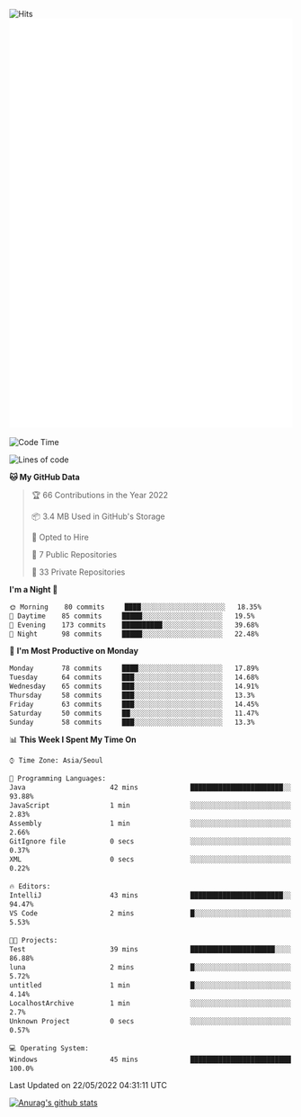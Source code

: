 ![Hits](https://hits.seeyoufarm.com/api/count/incr/badge.svg?url=https%3A%2F%2Fgithub.com%2Fkokose1234&count_bg=%2379C83D&title_bg=%23555555&icon=apple.svg&icon_color=%23E7E7E7&title=hits&edge_flat=false)
<br/>
![Metrics](https://github.com/kokose1234/kokose1234/blob/main/github-metrics.svg)

<!--START_SECTION:waka-->
![Code Time](http://img.shields.io/badge/Code%20Time-642%20hrs%207%20mins-blue)

![Lines of code](https://img.shields.io/badge/From%20Hello%20World%20I%27ve%20Written-2%20Million%20lines%20of%20code-blue)

**🐱 My GitHub Data** 

> 🏆 66 Contributions in the Year 2022
 > 
> 📦 3.4 MB Used in GitHub's Storage 
 > 
> 💼 Opted to Hire
 > 
> 📜 7 Public Repositories 
 > 
> 🔑 33 Private Repositories  
 > 
**I'm a Night 🦉** 

```text
🌞 Morning    80 commits     ████░░░░░░░░░░░░░░░░░░░░░   18.35% 
🌆 Daytime    85 commits     █████░░░░░░░░░░░░░░░░░░░░   19.5% 
🌃 Evening    173 commits    ██████████░░░░░░░░░░░░░░░   39.68% 
🌙 Night      98 commits     █████░░░░░░░░░░░░░░░░░░░░   22.48%

```
📅 **I'm Most Productive on Monday** 

```text
Monday       78 commits     ████░░░░░░░░░░░░░░░░░░░░░   17.89% 
Tuesday      64 commits     ███░░░░░░░░░░░░░░░░░░░░░░   14.68% 
Wednesday    65 commits     ███░░░░░░░░░░░░░░░░░░░░░░   14.91% 
Thursday     58 commits     ███░░░░░░░░░░░░░░░░░░░░░░   13.3% 
Friday       63 commits     ███░░░░░░░░░░░░░░░░░░░░░░   14.45% 
Saturday     50 commits     ██░░░░░░░░░░░░░░░░░░░░░░░   11.47% 
Sunday       58 commits     ███░░░░░░░░░░░░░░░░░░░░░░   13.3%

```


📊 **This Week I Spent My Time On** 

```text
⌚︎ Time Zone: Asia/Seoul

💬 Programming Languages: 
Java                     42 mins             ███████████████████████░░   93.88% 
JavaScript               1 min               ░░░░░░░░░░░░░░░░░░░░░░░░░   2.83% 
Assembly                 1 min               ░░░░░░░░░░░░░░░░░░░░░░░░░   2.66% 
GitIgnore file           0 secs              ░░░░░░░░░░░░░░░░░░░░░░░░░   0.37% 
XML                      0 secs              ░░░░░░░░░░░░░░░░░░░░░░░░░   0.22%

🔥 Editors: 
IntelliJ                 43 mins             ███████████████████████░░   94.47% 
VS Code                  2 mins              █░░░░░░░░░░░░░░░░░░░░░░░░   5.53%

🐱‍💻 Projects: 
Test                     39 mins             █████████████████████░░░░   86.88% 
luna                     2 mins              █░░░░░░░░░░░░░░░░░░░░░░░░   5.72% 
untitled                 1 min               █░░░░░░░░░░░░░░░░░░░░░░░░   4.14% 
LocalhostArchive         1 min               ░░░░░░░░░░░░░░░░░░░░░░░░░   2.7% 
Unknown Project          0 secs              ░░░░░░░░░░░░░░░░░░░░░░░░░   0.57%

💻 Operating System: 
Windows                  45 mins             █████████████████████████   100.0%

```


 Last Updated on 22/05/2022 04:31:11 UTC
<!--END_SECTION:waka-->

[![Anurag's github stats](https://github-readme-stats.vercel.app/api?username=kokose1234&theme=dracula)](https://github.com/anuraghazra/github-readme-stats)



	
